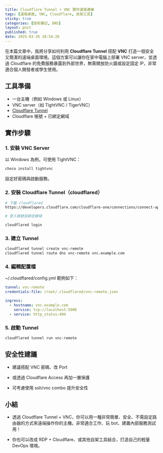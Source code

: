 ```yaml
---
title: Cloudflare Tunnel + VNC 實作遠端連線
tags: [遠端桌面, VNC, Cloudflare, 自架工具]
sticky: true
categories: [技術筆記, DNS]
layout: post
published: true
date: 2025-03-26 18:54:28
---
```


在本篇文章中，我將分享如何利用 **Cloudflare Tunnel** 搭配 **VNC** 打造一個安全又簡潔的遠端桌面環境。這個方案可以讓你在家中電腦上部署 VNC server，並透過 Cloudflare 的免費服務暴露到外部世界，無需開放防火牆或設定固定 IP，非常適合個人開發者或學生使用。

## 工具準備

- 一台主機（例如 Windows 或 Linux）
- VNC server（如 TightVNC / TigerVNC）
- [Cloudflare Tunnel](https://developers.cloudflare.com/cloudflare-one/connections/connect-apps/)
- Cloudflare 帳號 + 已綁定網域

## 實作步驟

### 1. 安裝 VNC Server

以 Windows 為例，可使用 TightVNC：

```bash
choco install tightvnc
```

設定好密碼與啟動服務。

### 2. 安裝 Cloudflare Tunnel（cloudflared）

```bash
# 下載 cloudflared
https://developers.cloudflare.com/cloudflare-one/connections/connect-apps/install/
```

```bash
# 登入帳號並綁定網域

cloudflared login
```

### 3. 建立 Tunnel

```bash
cloudflared tunnel create vnc-remote
cloudflared tunnel route dns vnc-remote vnc.example.com
```

### 4. 編輯配置檔

~/.cloudflared/config.yml 範例如下：

```yaml
tunnel: vnc-remote
credentials-file: /root/.cloudflared/vnc-remote.json

ingress:
  - hostname: vnc.example.com
    service: tcp://localhost:5900
  - service: http_status:404
```

### 5. 啟動 Tunnel

```bash
cloudflared tunnel run vnc-remote
```

## 安全性建議

- 建議搭配 VNC 密碼、改 Port

- 或透過 Cloudflare Access 再加一層保護

- 可考慮使用 ssh/vnc combo 提升安全性

## 小結

- 透過 Cloudflare Tunnel + VNC，你可以用一種非常簡單、安全、不需設定路由器的方式來遠端操作你的主機。非常適合工作、玩 bot、建置內部服務測試用！

- 你也可以改成 RDP + Cloudflare、或其他自架工具結合，打造自己的輕量 DevOps 環境。
